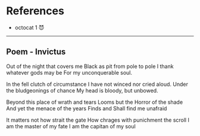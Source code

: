 # References

* octocat 1 😈

---

## Poem - Invictus

Out of the night that covers me
Black as pit from pole to pole 
I thank whatever gods may be 
For my unconquerable soul.

In the fell clutch of circumstance
I have not winced nor cried aloud.
Under the bludgeonings of chance
My head is bloody, but unbowed.

Beyond this place of wrath and tears 
Looms but the Horror of the shade
And yet the menace of the years 
Finds and Shall find me unafraid 

It matters not how strait the gate 
How chrages with punichment the scroll
I am the master of my fate 
I am the capitan of my soul 